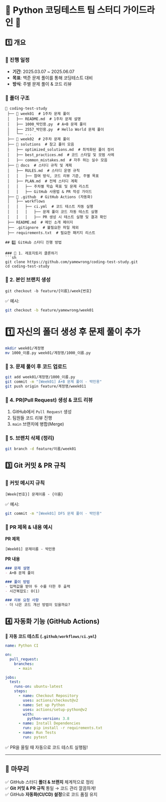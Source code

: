 # 📝 Python 코딩테스트 팀 스터디 가이드라인 🚀

## 1️⃣ 개요
### 📅 진행 일정
- **기간**: 2025.03.07 ~ 2025.06.07
- **목표**: 백준 문제 풀이를 통해 코딩테스트 대비
- **방식**: 주별 문제 풀이 & 코드 리뷰

### 📂 폴더 구조
```
📂 coding-test-study
 ├── 📂 week01  # 1주차 문제 풀이
 │   ├── README.md  # 1주차 문제 설명
 │   ├── 1000_박민용.py  # A+B 문제 풀이
 │   ├── 2557_박민용.py  # Hello World 문제 풀이
 │   └── ...
 ├── 📂 week02  # 2주차 문제 풀이
 ├── 📂 solutions  # 참고 풀이 모음
 │   ├── optimized_solutions.md  # 최적화된 풀이 정리
 │   ├── best_practices.md  # 코드 스타일 및 모범 사례
 │   ├── common_mistakes.md  # 자주 하는 실수 모음
 ├── 📂 docs  # 스터디 규칙 및 계획
 │   ├── RULES.md  # 스터디 운영 규칙
 │   │   ├── 참여 방식, 코드 리뷰 기준, 주별 목표
 │   ├── PLAN.md  # 전체 스터디 계획
 │   │   ├── 주차별 학습 목표 및 문제 리스트
 │   │   ├── GitHub 사용법 & PR 작성 가이드
 ├── 📂 .github  # GitHub Actions (자동화)
 │   ├── workflows
 │   │   ├── ci.yml  # 코드 테스트 자동 실행
 │   │   │   ├── 문제 풀이 코드 자동 테스트 실행
 │   │   │   ├── PR 생성 시 테스트 실행 및 결과 확인
 ├── README.md  # 메인 소개 페이지
 ├── .gitignore  # 불필요한 파일 제외
 ├── requirements.txt  # 필요한 패키지 리스트

## 2️⃣ GitHub 스터디 진행 방법

### 📌 1. 레포지토리 클론하기
```sh
git clone https://github.com/yamewrong/coding-test-study.git
cd coding-test-study
```

### 📌 2. 본인 브랜치 생성
```
git checkout -b feature/{이름}/week{번호}
```
✅ 예시:
```sh
git checkout -b feature/yamewrong/week01
```
# 1️⃣ 자신의 폴더 생성 후 문제 풀이 추가
```sh
mkdir week01/계정명
mv 1000_이름.py week01/계정명/1000_이름.py
```
### 📌 3. 문제 풀이 후 코드 업로드
```sh
git add week01/계정명/1000_이름.py
git commit -m "[Week01] A+B 문제 풀이 - 박민용"
git push origin feature/계정명/week011
```

### 📌 4. PR(Pull Request) 생성 & 코드 리뷰
1. GitHub에서 `Pull Request` 생성
2. 팀원들 코드 리뷰 진행
3. `main` 브랜치에 병합(Merge)

### 📌 5. 브랜치 삭제 (정리)
```sh
git branch -d feature/이름/week01
```

## 3️⃣ Git 커밋 & PR 규칙
### 📌 커밋 메시지 규칙
```
[Week{번호}] 문제이름 - {이름}
```
✅ 예시:
```sh
git commit -m "[Week01] DFS 문제 풀이 - 박민용"
```

### 📌 PR 제목 & 내용 예시
**PR 제목**
```
[Week01] 문제이름 - 박민용
```

**PR 내용**
```md
### 문제 설명
- A+B 문제 풀이

### 풀이 방법
- 입력값을 받아 두 수를 더한 후 출력
- 시간복잡도: O(1)

### 리뷰 요청 사항
- 더 나은 코드 개선 방법이 있을까요?
```

## 4️⃣ 자동화 기능 (GitHub Actions)
📌 **자동 코드 테스트 (`.github/workflows/ci.yml`)**
```yaml
name: Python CI

on:
  pull_request:
    branches:
      - main

jobs:
  test:
    runs-on: ubuntu-latest
    steps:
      - name: Checkout Repository
        uses: actions/checkout@v2
      - name: Set up Python
        uses: actions/setup-python@v2
        with:
          python-version: 3.8
      - name: Install Dependencies
        run: pip install -r requirements.txt
      - name: Run Tests
        run: pytest
```
✅ PR을 올릴 때 자동으로 코드 테스트 실행됨!

---

## 📌 마무리
✅ GitHub 스터디 **폴더 & 브랜치** 체계적으로 정리  
✅ **Git 커밋 & PR 규칙** 통일 → 코드 관리 깔끔하게!  
✅ GitHub **자동화(CI/CD) 설정**으로 코드 품질 유지  


